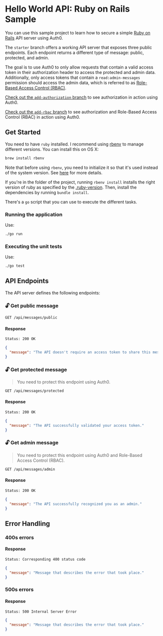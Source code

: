 # Hello World API: Ruby on Rails Sample

You can use this sample project to learn how to secure a simple [Ruby on Rails](https://rubyonrails.org/) API server using Auth0.

The `starter` branch offers a working API server that exposes three public endpoints. Each endpoint returns a different type of message: public, protected, and admin.

The goal is to use Auth0 to only allow requests that contain a valid access token in their authorization header to access the protected and admin data. Additionally, only access tokens that contain a `read:admin-messages` permission should access the admin data, which is referred to as [Role-Based Access Control (RBAC)](https://auth0.com/docs/authorization/rbac/).

[Check out the `add-authorization` branch]() to see authorization in action using Auth0.

[Check out the `add-rbac` branch]() to see authorization and Role-Based Access Control (RBAC) in action using Auth0.

## Get Started

You need to have `ruby` installed. I recommend using [rbenv](https://github.com/rbenv/rbenv) to manage different versions. You can install this on OS X:

```bash
brew install rbenv
```

Note that before using `rbenv`, you need to initialize it so that it's used instead of the system version. See [here](https://github.com/rbenv/rbenv#installation) for more details.

If you're in the folder of the project, running `rbenv install` installs the right version of ruby as specified by the [.ruby-version](./.ruby-version). Then, install the dependencies by running `bundle install`.

There's a `go` script that you can use to execute the different tasks.

### Running the application

Use:

```bash
./go run
```

### Executing the unit tests

Use:

```bash
./go test
```

## API Endpoints

The API server defines the following endpoints:

### 🔓 Get public message

```bash
GET /api/messages/public
```

#### Response

```bash
Status: 200 OK
```

```json
{
  "message": "The API doesn't require an access token to share this message."
}
```

### 🔓 Get protected message

> You need to protect this endpoint using Auth0.

```bash
GET /api/messages/protected
```

#### Response

```bash
Status: 200 OK
```

```json
{
  "message": "The API successfully validated your access token."
}
```

### 🔓 Get admin message

> You need to protect this endpoint using Auth0 and Role-Based Access Control (RBAC).

```bash
GET /api/messages/admin
```

#### Response

```bash
Status: 200 OK
```

```json
{
  "message": "The API successfully recognized you as an admin."
}
```

## Error Handling

### 400s errors

#### Response

```bash
Status: Corresponding 400 status code
```

```json
{
  "message": "Message that describes the error that took place."
}
```

### 500s errors

#### Response

```bash
Status: 500 Internal Server Error
```

```json
{
  "message": "Message that describes the error that took place."
}
```
